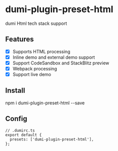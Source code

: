 # dumi-plugin-preset-html

dumi Html tech stack support

## Features

- [x] Supports HTML processing
- [x] Inline demo and external demo support
- [x] Support CodeSandbox and StackBlitz preview
- [x] Webpack processing
- [x] Support live demo

## Install

npm i dumi-plugin-preset-html --save

## Config

```
// .dumirc.ts
export default {
  presets: ['dumi-plugin-preset-html'],
};
```